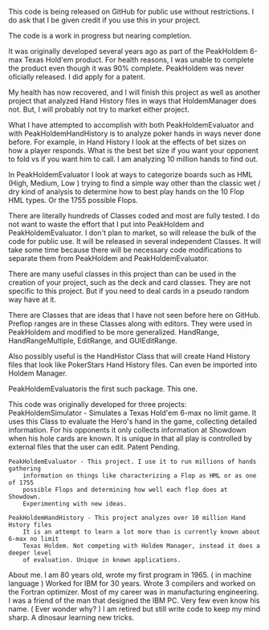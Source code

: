 This code is being released on GitHub for public use without restrictions. 
 I do ask that I be given credit if you use this in your project.

 The code is a work in progress but nearing completion.
 
 It was originally developed several years ago as part of the PeakHoldem 
 6-max Texas Hold'em product. For health reasons, I was unable to complete 
 the product even though it was 90% complete. PeakHoldem was never oficially 
 released. I did apply for a patent.
 
 My health has now recovered, and I will finish this project as well as another 
 project that analyzed Hand History files in ways that HoldemManager does not.
 But, I will probably not try to market either project. 

 What I have attempted to accomplish with both PeakHoldemEvaluator and with 
 PeakHoldemHandHistory is to analyze poker hands in ways never done before.
 For example, in Hand History I look at the effects of bet sizes on how
 a player responds. What is the best bet size if you want your opponent to
 fold vs if you want him to call. I am analyzing 10 million hands to find out.

 In PeakHoldemEvaluator I look at ways to categorize boards such as HML 
 (High, Medium, Low ) trying to find a simple way other than the classic 
 wet / dry kind of analysis to determine how to best play hands on the 10 
 Flop HML types. Or the 1755 possible Flops. 
 
 There are literally hundreds of Classes coded and most are fully tested.
 I do not want to waste the effort that I put into PeakHoldem and PeakHoldemEvaluator.
 I don't plan to market, so will release the bulk of the code for public use.
 It will be released in several independent Classes.
 It will take some time because there will be necessary code modifications to separate 
 them from PeakHoldem and PeakHoldemEvaluator.

 There are many useful classes in this project than can be used in the 
 creation of your project, such as the deck and card classes. They are
 not specific to this project. But if you need to deal cards in a pseudo random way
 have at it.

 There are Classes that are ideas that I have not seen before here on GitHub.
 Preflop ranges are in these Classes along with editors. They were used in PeakHoldem
 and modified to be more generalized. HandRange, HandRangeMultiple, EditRange, and
 GUIEditRange.

 Also possibly useful is the HandHistor Class that will create Hand History files
 that look like PokerStars Hand History files. Can even be imported into Holdem Manager.
 
 PeakHoldemEvaluatoris the first such package. This one.
 
 This code was originally developed for three projects:
   	PeakHoldemSimulator - Simulates a Texas Hold'em 6-max no limit game.
		It uses this Class to evaluate the Hero's hand in the game, collecting
  		detailed information. For his opponents it only collects information
  		at Showdown when his hole cards are known. It is unique in that all
 		play is controlled by external files that the user can edit. Patent Pending.

    	
  	PeakHoldemEvaluator - This project. I use it to run millions of hands gathering 
		information	on things like characterizing a Flop as HML or as one of 1755 
		possible Flops and determining how well each flop does at Showdown. 
		Experimenting with new ideas.

	PeakHoldemHandHistory - This project analyzes over 10 million Hand Hstory files
		It is an attempt to learn a lot more than is currently known about 6-max no limit
		Texas Holdem. Not competing with Holdem Manager, instead it does a deeper level 
		of evaluation. Unique in known applications. 

About me. I am 80 years old, wrote my first program in 1965. ( in machine language )
	Worked for IBM for 30 years. Wrote 3 compilers and worked on the Fortran optimizer. 
	Most of my career was in manufacturing engineering. I was a friend of the man that
	designed the IBM PC. Very few even know his name. ( Ever wonder why? ) 
	I am retired but still write code to keep my mind sharp. A dinosaur learning new tricks. 

